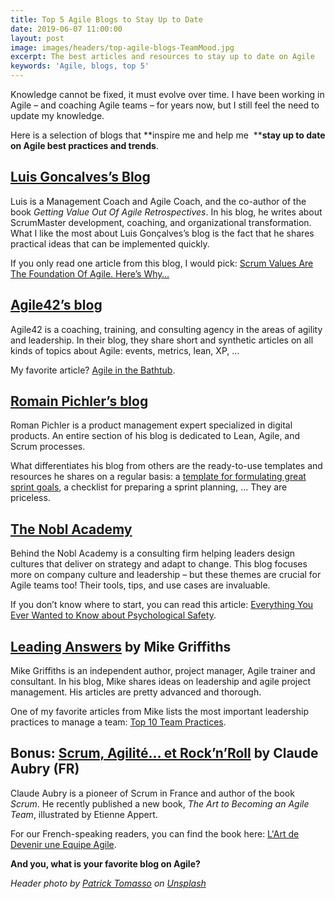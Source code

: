 ```yaml
---
title: Top 5 Agile Blogs to Stay Up to Date
date: 2019-06-07 11:00:00
layout: post
image: images/headers/top-agile-blogs-TeamMood.jpg
excerpt: The best articles and resources to stay up to date on Agile
keywords: 'Agile, blogs, top 5'
---
```


Knowledge cannot be fixed, it must evolve over time. I have been working in Agile – and coaching Agile teams – for years now, but I still feel the need to update my knowledge.

Here is a selection of blogs that **inspire me and help me &nbsp;****stay up to date on Agile best practices and trends**.

## [**Luis Goncalves’s Blog**](https://luis-goncalves.com/blog)

Luis is a Management Coach and Agile Coach, and the co-author of the book *Getting Value Out Of Agile Retrospectives*. In his blog, he writes about ScrumMaster development, coaching, and organizational transformation. What I like the most about Luis Gon&ccedil;alves’s blog is the fact that he shares practical ideas that can be implemented quickly.

If you only read one article from this blog, I would pick: [Scrum Values Are The Foundation Of Agile. Here’s Why… ](https://luis-goncalves.com/scrum-values/)

## [**Agile42’s blog**](https://www.agile42.com/en/blog)

Agile42 is a coaching, training, and consulting agency in the areas of agility and leadership. In their blog, they share short and synthetic articles on all kinds of topics about Agile: events, metrics, lean, XP, …

My favorite article? [Agile in the Bathtub](https://www.agile42.com/en/blog/2012/08/17/agile-bathtub/).

## [**Romain Pichler’s blog**](https://www.romanpichler.com/blog/)

Roman Pichler is a product management expert specialized in digital products. An entire section of his blog is dedicated to Lean, Agile, and Scrum processes.

What differentiates his blog from others are the ready-to-use templates and resources he shares on a regular basis: a [template for formulating great sprint goals](https://www.romanpichler.com/blog/sprint-goal-template/), a checklist for preparing a sprint planning, … They are priceless.

## [**The Nobl Academy**](https://academy.nobl.io/)

Behind the Nobl Academy is a consulting firm helping leaders design cultures that deliver on strategy and adapt to change. This blog focuses more on company culture and leadership – but these themes are crucial for Agile teams too\! Their tools, tips, and use cases are invaluable.

If you don’t know where to start, you can read this article: [Everything You Ever Wanted to Know about Psychological Safety](https://academy.nobl.io/everything-you-ever-wanted-to-know-psychological-safety/).


## [**Leading Answers**](https://leadinganswers.typepad.com/) **by Mike Griffiths**

Mike Griffiths is an independent author, project manager, Agile trainer and consultant. In his blog, Mike shares ideas on leadership and agile project management. His articles are pretty advanced and thorough.

One of my favorite articles from Mike lists the most important leadership practices to manage a team: [Top 10 Team Practices](https://leadinganswers.typepad.com/leading_answers/2008/03/top-10-team-pra.html).

## **Bonus:&nbsp;**[**Scrum, Agilit&eacute;… et Rock’n’Roll**](http://www.aubryconseil.com/) **by Claude Aubry (FR)**

Claude Aubry is a pioneer of Scrum in France and author of the book *Scrum*. He recently published a new book, *The Art to Becoming an Agile Team*, illustrated by Etienne Appert.

For our French-speaking readers, you can find the book here: [L'Art de Devenir une Equipe Agile](https://www.goodreads.com/book/show/45578791-l-art-de-devenir-une-quipe-agile).

**And you, what is your favorite blog on Agile?**

*Header photo by&nbsp;[Patrick Tomasso](https://unsplash.com/@impatrickt?utm_source=unsplash&amp;utm_medium=referral&amp;utm_content=creditCopyText)&nbsp;on&nbsp;[Unsplash](https://unsplash.com/?utm_source=unsplash&amp;utm_medium=referral&amp;utm_content=creditCopyText)*